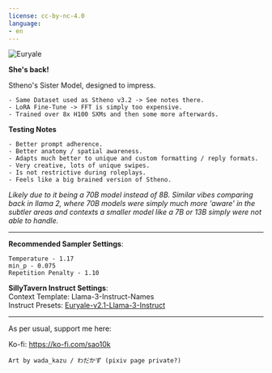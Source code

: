 ```yaml
---
license: cc-by-nc-4.0
language:
- en
---
```


![Euryale](https://images7.alphacoders.com/921/921311.jpg)

**She's back!**

Stheno's Sister Model, designed to impress.

```
- Same Dataset used as Stheno v3.2 -> See notes there.
- LoRA Fine-Tune -> FFT is simply too expensive.
- Trained over 8x H100 SXMs and then some more afterwards.
```

**Testing Notes**
```
- Better prompt adherence.
- Better anatomy / spatial awareness.
- Adapts much better to unique and custom formatting / reply formats.
- Very creative, lots of unique swipes.
- Is not restrictive during roleplays. 
- Feels like a big brained version of Stheno.
```

*Likely due to it being a 70B model instead of 8B. Similar vibes comparing back in llama 2, where 70B models were simply much more 'aware' in the subtler areas and contexts a smaller model like a 7B or 13B simply were not able to handle.*

---

**Recommended Sampler Settings**:
```
Temperature - 1.17
min_p - 0.075
Repetition Penalty - 1.10
```

**SillyTavern Instruct Settings**:
<br>Context Template: Llama-3-Instruct-Names
<br>Instruct Presets: [Euryale-v2.1-Llama-3-Instruct](https://huggingface.co/Sao10K/L3-70B-Euryale-v2.1/blob/main/Euryale-v2.1-Llama-3-Instruct.json)

---

As per usual, support me here:

Ko-fi: https://ko-fi.com/sao10k

```
Art by wada_kazu / わだかず (pixiv page private?)
```